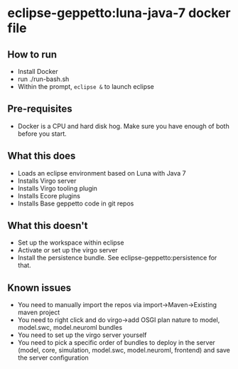 # eclipse-geppetto:luna-java-7 docker file

## How to run

* Install Docker
* run ./run-bash.sh
* Within the prompt, `eclipse &` to launch eclipse

## Pre-requisites

* Docker is a CPU and hard disk hog.  Make sure you have enough of both before you start.

## What this does

* Loads an eclipse environment based on Luna with Java 7
* Installs Virgo server
* Installs Virgo tooling plugin
* Installs Ecore plugins
* Installs Base geppetto code in git repos

## What this doesn't

* Set up the workspace within eclipse
* Activate or set up the virgo server
* Install the persistence bundle.  See eclipse-geppetto:persistence for that.

## Known issues

* You need to manually import the repos via import->Maven->Existing maven project
* You need to right click and do virgo->add OSGI plan nature to model, model.swc, model.neuroml bundles
* You need to set up the virgo server yourself
* You need to pick a specific order of bundles to deploy in the server (model, core, simulation, model.swc, model.neuroml, frontend) and save the server configuration
